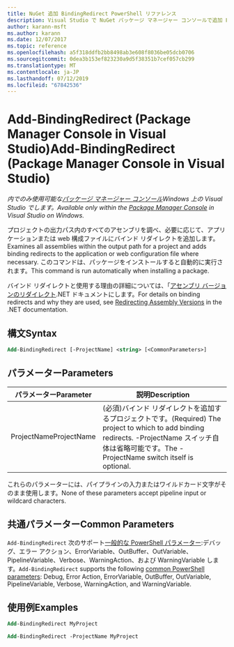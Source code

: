 ```yaml
---
title: NuGet 追加 BindingRedirect PowerShell リファレンス
description: Visual Studio で NuGet パッケージ マネージャー コンソールで追加 BindingRedirect の PowerShell コマンドのリファレンスです。
author: karann-msft
ms.author: karann
ms.date: 12/07/2017
ms.topic: reference
ms.openlocfilehash: a5f318ddfb2bb8498ab3e608f8036be05dcb0706
ms.sourcegitcommit: 0dea3b153ef823230a9d5f38351b7cef057cb299
ms.translationtype: MT
ms.contentlocale: ja-JP
ms.lasthandoff: 07/12/2019
ms.locfileid: "67842536"
---
```

# <a name="add-bindingredirect-package-manager-console-in-visual-studio"></a><span data-ttu-id="81eb8-103">Add-BindingRedirect (Package Manager Console in Visual Studio)</span><span class="sxs-lookup"><span data-stu-id="81eb8-103">Add-BindingRedirect (Package Manager Console in Visual Studio)</span></span>

<span data-ttu-id="81eb8-104">*内でのみ使用可能な[パッケージ マネージャー コンソール](package-manager-console.md)Windows 上の Visual Studio でします。*</span><span class="sxs-lookup"><span data-stu-id="81eb8-104">*Available only within the [Package Manager Console](package-manager-console.md) in Visual Studio on Windows.*</span></span>

<span data-ttu-id="81eb8-105">プロジェクトの出力パス内のすべてのアセンブリを調べ、必要に応じて、アプリケーションまたは web 構成ファイルにバインド リダイレクトを追加します。</span><span class="sxs-lookup"><span data-stu-id="81eb8-105">Examines all assemblies within the output path for a project and adds binding redirects to the application or web configuration file where necessary.</span></span> <span data-ttu-id="81eb8-106">このコマンドは、パッケージをインストールすると自動的に実行されます。</span><span class="sxs-lookup"><span data-stu-id="81eb8-106">This command is run automatically when installing a package.</span></span>

<span data-ttu-id="81eb8-107">バインド リダイレクトと使用する理由の詳細については、「[アセンブリ バージョンのリダイレクト](/dotnet/framework/configure-apps/redirect-assembly-versions).NET ドキュメントにします。</span><span class="sxs-lookup"><span data-stu-id="81eb8-107">For details on binding redirects and why they are used, see [Redirecting Assembly Versions](/dotnet/framework/configure-apps/redirect-assembly-versions) in the .NET documentation.</span></span>

## <a name="syntax"></a><span data-ttu-id="81eb8-108">構文</span><span class="sxs-lookup"><span data-stu-id="81eb8-108">Syntax</span></span>

```ps
Add-BindingRedirect [-ProjectName] <string> [<CommonParameters>]
```

## <a name="parameters"></a><span data-ttu-id="81eb8-109">パラメーター</span><span class="sxs-lookup"><span data-stu-id="81eb8-109">Parameters</span></span>

| <span data-ttu-id="81eb8-110">パラメーター</span><span class="sxs-lookup"><span data-stu-id="81eb8-110">Parameter</span></span> | <span data-ttu-id="81eb8-111">説明</span><span class="sxs-lookup"><span data-stu-id="81eb8-111">Description</span></span> |
| --- | --- |
| <span data-ttu-id="81eb8-112">ProjectName</span><span class="sxs-lookup"><span data-stu-id="81eb8-112">ProjectName</span></span> | <span data-ttu-id="81eb8-113">(必須)バインド リダイレクトを追加するプロジェクトです。</span><span class="sxs-lookup"><span data-stu-id="81eb8-113">(Required) The project to which to add binding redirects.</span></span> <span data-ttu-id="81eb8-114">-ProjectName スイッチ自体は省略可能です。</span><span class="sxs-lookup"><span data-stu-id="81eb8-114">The -ProjectName switch itself is optional.</span></span> |

<span data-ttu-id="81eb8-115">これらのパラメーターには、パイプラインの入力またはワイルドカード文字がそのまま使用します。</span><span class="sxs-lookup"><span data-stu-id="81eb8-115">None of these parameters accept pipeline input or wildcard characters.</span></span>

## <a name="common-parameters"></a><span data-ttu-id="81eb8-116">共通パラメーター</span><span class="sxs-lookup"><span data-stu-id="81eb8-116">Common Parameters</span></span>

<span data-ttu-id="81eb8-117">`Add-BindingRedirect` 次のサポート[一般的な PowerShell パラメーター](http://go.microsoft.com/fwlink/?LinkID=113216):デバッグ、エラー アクション、ErrorVariable、OutBuffer、OutVariable、PipelineVariable、Verbose、WarningAction、および WarningVariable します。</span><span class="sxs-lookup"><span data-stu-id="81eb8-117">`Add-BindingRedirect` supports the following [common PowerShell parameters](http://go.microsoft.com/fwlink/?LinkID=113216): Debug, Error Action, ErrorVariable, OutBuffer, OutVariable, PipelineVariable, Verbose, WarningAction, and WarningVariable.</span></span>

## <a name="examples"></a><span data-ttu-id="81eb8-118">使用例</span><span class="sxs-lookup"><span data-stu-id="81eb8-118">Examples</span></span>

```ps
Add-BindingRedirect MyProject

Add-BindingRedirect -ProjectName MyProject
```
